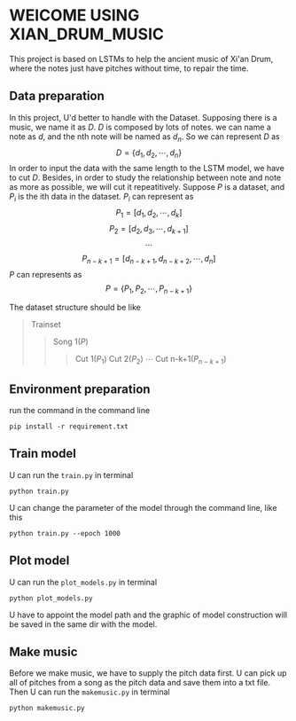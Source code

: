# WElCOME USING XIAN_DRUM_MUSIC

This project is based on LSTMs to help the ancient music of Xi'an Drum, where the notes just have pitches without time, to repair the time.

## Data preparation

In this project, U'd better to handle with the Dataset. Supposing there is a music, we name it as $D$. $D$ is composed by lots of notes. we can name a note as $d$, and the nth note will be named as $d_n$. So we can represent $D$ as $$D = \{d_1, d_2, \cdots, d_n\}$$ In order to input the data with the same length to the LSTM model, we have to cut $D$. Besides, in order to study the relationship between note and note as more as possible, we will cut it repeatitively. Suppose $P$ is a dataset, and $P_i$ is the ith data in the dataset. $P_i$ can represent as $$P_1 = [d_1, d_2, \cdots, d_k] $$ $$ P_2 = [d_2, d_3, \cdots, d_{k+1}] $$ $$ \cdots $$ $$ P_{n-k+1} = [d_{n-k+1}, d_{n-k+2}, \cdots, d_n] $$ $P$ can represents as $$ P = \{P_1, P_2, \cdots, P_{n-k+1}\}$$

The dataset structure should be like
> Trainset
> > Song 1($P$)
> > > Cut 1($P_1$)
>> Cut 2($P_2$)
>> $\cdots$
>> Cut n-k+1($P_{n-k+1}$)

## Environment preparation

run the command in the command line
```
pip install -r requirement.txt
```

## Train model

U can run the `train.py` in terminal
```
python train.py
```
U can change the parameter of the model through the command line, like this
```
python train.py --epoch 1000
```

## Plot model

U can run the `plot_models.py` in terminal
```
python plot_models.py
```
U have to appoint the model path and the graphic of model construction will be saved in the same dir with the model.

## Make music

Before we make music, we have to supply the pitch data first. U can pick up all of pitches from a song as the pitch data and save them into a txt file.
Then U can run the `makemusic.py` in terminal
```
python makemusic.py
```


